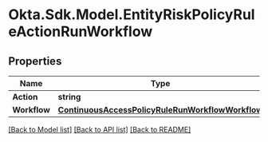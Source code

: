 # Okta.Sdk.Model.EntityRiskPolicyRuleActionRunWorkflow

## Properties

Name | Type | Description | Notes
------------ | ------------- | ------------- | -------------
**Action** | **string** |  | [optional] 
**Workflow** | [**ContinuousAccessPolicyRuleRunWorkflowWorkflow**](ContinuousAccessPolicyRuleRunWorkflowWorkflow.md) |  | [optional] 

[[Back to Model list]](../README.md#documentation-for-models) [[Back to API list]](../README.md#documentation-for-api-endpoints) [[Back to README]](../README.md)

